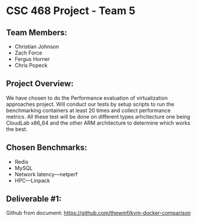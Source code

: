 # CSC 468 Project - Team 5

## Team Members:
- Christian Johnson
- Zach Force
- Fergus Horner 
- Chris Popeck 
## Project Overview:
 We have chosen to do the Performance evaluation of virtualization approaches project. Will conduct our tests by setup scripts to run the benchmarking containers at least 20 times and collect performance metrics. All these test will be done on different types arhcitecture one being CloudLab x86_64 and the other ARM architecture to determine which works the best.

## Chosen Benchmarks:
- Redis
- MySQL
- Network latency—netperf
- HPC—Linpack
  

## Deliverable #1:

Github from document:
https://github.com/thewmf/kvm-docker-comparison
